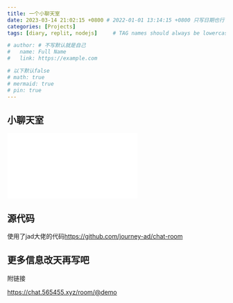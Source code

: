 ```yaml
---
title: 一个小聊天室
date: 2023-03-14 21:02:15 +0800 # 2022-01-01 13:14:15 +0800 只写日期也行；不写秒也行；这样也行 2022-03-09T00:55:42+08:00
categories: [Projects]
tags: [diary, replit, nodejs]     # TAG names should always be lowercase

# author: # 不写默认就是自己
#   name: Full Name
#   link: https://example.com

# 以下默认false
# math: true
# mermaid: true
# pin: true
---
```


## 小聊天室

<iframe src="//chat.565455.xyz/room/@fancc/svg?width=600&amp;height=500&amp;theme=light&amp;limit=30&amp;title=fancc-chat-room&amp;fontSize=14" border="0" frameborder="no" framespacing="0"></iframe>

## 源代码

使用了jad大佬的代码<https://github.com/journey-ad/chat-room>

## 更多信息改天再写吧

附链接

<https://chat.565455.xyz/room/@demo>
